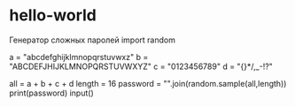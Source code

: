 # hello-world
Генератор сложных паролей
import random

a = "abcdefghijklmnopqrstuvwxz"
b = "ABCDEFJHIJKLMNOPQRSTUVWXYZ"
c = "0123456789"
d = "{}[]()*/,_-!?"

all = a + b + c + d
length = 16
password = "".join(random.sample(all,length))
print(password)
input()
